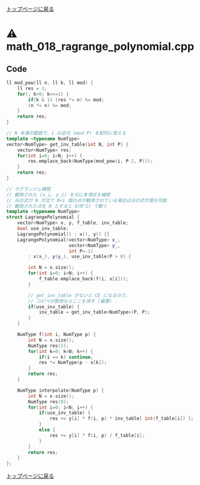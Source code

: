 <!-- mathjax config similar to math.stackexchange -->
<script type="text/x-mathjax-config">
MathJax.Hub.Config({
  jax: ["input/TeX", "output/HTML-CSS"],
  tex2jax: {
    inlineMath: [ ['$', '$'] ],
    displayMath: [ ['$$', '$$']],
    processEscapes: true,
    skipTags: ['script', 'noscript', 'style', 'textarea', 'pre', 'code']
  },
  messageStyle: "none",
  "HTML-CSS": { preferredFont: "TeX", availableFonts: ["STIX","TeX"] }
});
</script>
<script src="http://cdn.mathjax.org/mathjax/latest/MathJax.js?config=TeX-AMS_HTML" type="text/javascript"></script>

<script type="text/javascript" src="https://cdnjs.cloudflare.com/ajax/libs/jquery/3.4.1/jquery.min.js"></script>
<link rel="stylesheet" href="../css/copy-button.css" />
<script type="text/javascript" src="../js/balloons.js"></script>
<script type="text/javascript" src="../js/copy-button.js"></script>



[トップページに戻る](../index.html)

# :warning: math\_018\_ragrange\_polynomial.cpp

## Code

```cpp
ll mod_pow(ll n, ll k, ll mod) {
    ll res = 1;
    for(; k>0; k>>=1) {
        if(k & 1) (res *= n) %= mod;
        (n *= n) %= mod;
    }
    return res;
}

// N 未満の範囲で、i の逆元 (mod P) を配列に覚える
template <typename NumType>
vector<NumType> get_inv_table(int N, int P) {
    vector<NumType> res;
    for(int i=0; i<N; i++) {
        res.emplace_back(NumType(mod_pow(i, P-2, P)));
    }
    return res;
}

// ラグランジュ補間
// 観測された (x_i, y_i) を元に多項式を補間
// 元の式が N 次式で N+1 個の点が観測されている場合は元の式が復元可能
// 観測された点を N とすると O(N^2) で動く
template <typename NumType>
struct LagrangePolynomial {
    vector<NumType> x, y, f_table, inv_table;
    bool use_inv_table;
    LagrangePolynomial() : x(), y() {}
    LagrangePolynomial(vector<NumType> x_,
                       vector<NumType> y_,
                       int P=-1)
        : x(x_), y(y_), use_inv_table(P > 0) {

        int N = x.size();
        for(int i=0; i<N; i++) {
            f_table.emplace_back(f(i, x[i]));
        }

        // get_inv_table がないと CE になるので、
        // コピペが面倒ならここを消す (最悪)
        if(use_inv_table) {
            inv_table = get_inv_table<NumType>(P, P);
        }
    }

    NumType f(int i, NumType p) {
        int N = x.size();
        NumType res(1);
        for(int k=0; k<N; k++) {
            if(i == k) continue;
            res *= NumType(p - x[k]);
        }
        return res;
    }

    NumType interpolate(NumType p) {
        int N = x.size();
        NumType res(0);
        for(int i=0; i<N; i++) {
            if(use_inv_table) {
                res += y[i] * f(i, p) * inv_table[ int(f_table[i]) ];
            }
            else {
                res += y[i] * f(i, p) / f_table[i];
            }
        }
        return res;
    }
};

```

[トップページに戻る](../index.html)

